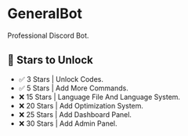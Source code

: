 # GeneralBot
Professional Discord Bot.



## 🌟 Stars to Unlock

- ✅ 3 Stars | Unlock Codes.
- ✅ 5 Stars | Add More Commands.
- ❌ 15 Stars | Language File And Language System.
- ❌ 20 Stars | Add Optimization System.
- ❌ 25 Stars | Add Dashboard Panel.
- ❌ 30 Stars | Add Admin Panel.
